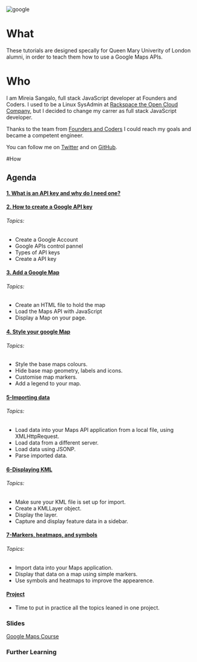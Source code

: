 ![google](https://cloud.githubusercontent.com/assets/2573931/15853472/0c5d6692-2c9d-11e6-8fb7-5ae4149e93b0.png)

# What
These tutorials are designed specally for Queen Mary Univerity of London alumni, in order to teach them how to use a Google Maps APIs. 

# Who
I am Mireia Sangalo, full stack JavaScript developer at Founders and Coders. I used to be a Linux SysAdmin at [Rackspace the Open Cloud Company](http://www.rackspace.co.uk/), but I decided to change my carrer as full stack JavaScript developer. 

Thanks to the team from [Founders and Coders](www.foundersandcoders.com) I could reach my goals and became a competent engineer.

You can follow me on [Twitter](https://twitter.com/MyPitit) and on [GitHub](https://github.com/MyPitit).

#How
## Agenda
#### [1. What is an API key and why do I need one?]()

#### [2. How to create a Google API key]()
###### Topics:
+ Create a Google Account
+ Google APIs control pannel
+ Types of API keys
+ Create a API key

#### [3. Add a Google Map]()
###### Topics:
+ Create an HTML file to hold the map
+ Load the Maps API with JavaScript
+ Display a Map on your page.

#### [4. Style your google Map]()
###### Topics:
+ Style the base maps colours.
+ Hide base map geometry, labels and icons.
+ Customise map markers.
+ Add a legend to your map.

#### [5-Importing data]()
###### Topics:
+ Load data into your Maps API application from a local file, using XMLHttpRequest.
+ Load data from a different server.
+ Load data using JSONP.
+ Parse imported data.

#### [6-Displaying KML]()
###### Topics:
+ Make sure your KML file is set up for import.
+ Create a KMLLayer object.
+ Display the layer.
+ Capture and display feature data in a sidebar.

#### [7-Markers, heatmaps, and symbols]()
###### Topics:
+ Import data into your Maps application.
+ Display that data on a map using simple markers.
+ Use symbols and heatmaps to improve the appearence.

#### [Project]()
+ Time to put in practice all the topics leaned in one project. 


### Slides
[Google Maps Course]()

### Further Learning

